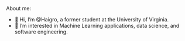 About me:

- 👋 Hi, I’m @Haigro, a former student at the University of Virginia.
- 👀 I’m interested in Machine Learning applications, data science, and software engineering.

<!---
Haigro/Haigro is a ✨ special ✨ repository because its `README.md` (this file) appears on your GitHub profile.
You can click the Preview link to take a look at your changes.
--->
